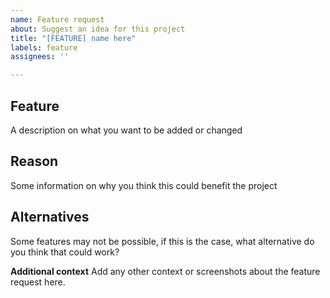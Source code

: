 ```yaml
---
name: Feature request
about: Suggest an idea for this project
title: "[FEATURE] name here"
labels: feature
assignees: ''

---
```


## **Feature**
A description on what you want to be added or changed

## **Reason**
Some information on why you think this could benefit the project

## **Alternatives**
Some features may not be possible, if this is the case, what alternative do you think that could work?

**Additional context**
Add any other context or screenshots about the feature request here.
